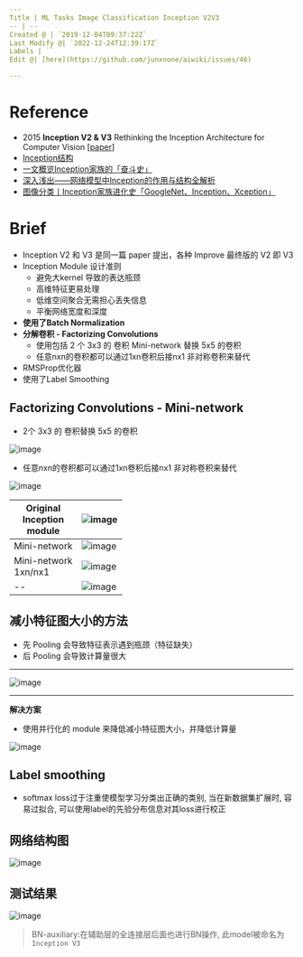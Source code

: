```yaml
---
Title | ML Tasks Image Classification Inception V2V3
-- | --
Created @ | `2019-12-04T09:37:22Z`
Last Modify @| `2022-12-24T12:39:17Z`
Labels | ``
Edit @| [here](https://github.com/junxnone/aiwiki/issues/46)

---
```


# Reference
- 2015 **Inception V2 & V3** Rethinking the Inception Architecture for Computer Vision [[paper](https://arxiv.org/pdf/1512.00567.pdf)]
- [Inception结构](https://baike.baidu.com/item/Inception%E7%BB%93%E6%9E%84/22761220?fr=aladdin)
- [一文概览Inception家族的「奋斗史」](https://www.chainnews.com/articles/727946354364.htm)
- [深入浅出——网络模型中Inception的作用与结构全解析](https://blog.csdn.net/u010402786/article/details/52433324)
- [图像分类丨Inception家族进化史「GoogleNet、Inception、Xception」](https://www.cnblogs.com/vincent1997/p/10920036.html)


# Brief
- Inception V2 和 V3 是同一篇 paper 提出，各种 Improve 最终版的 V2 即 V3
- Inception Module 设计准则
  - 避免大kernel 导致的表达瓶颈
  - 高维特征更易处理
  - 低维空间聚合无需担心丢失信息
  - 平衡网络宽度和深度
- **使用了Batch Normalization**
- **分解卷积 - Factorizing Convolutions**
  - 使用包括 2 个 3x3 的 卷积 Mini-network 替换 5x5 的卷积
  - 任意nxn的卷积都可以通过1xn卷积后接nx1 非对称卷积来替代
- RMSProp优化器
- 使用了Label Smoothing



## Factorizing Convolutions - Mini-network
- 2个 3x3 的 卷积替换 5x5 的卷积

![image](https://user-images.githubusercontent.com/2216970/70124424-be89a100-16af-11ea-8b2a-8c2204870e13.png)

- 任意nxn的卷积都可以通过1xn卷积后接nx1 非对称卷积来替代

![image](https://user-images.githubusercontent.com/2216970/70124469-d06b4400-16af-11ea-9279-209907d7c7ad.png)

Original<br>Inception<br>module | ![image](https://user-images.githubusercontent.com/2216970/70124542-fbee2e80-16af-11ea-9985-60d0457157c8.png)
-- | --
 Mini-network  | ![image](https://user-images.githubusercontent.com/2216970/70124560-07415a00-16b0-11ea-9c12-443d51975765.png)
Mini-network<br>1xn/nx1 | ![image](https://user-images.githubusercontent.com/2216970/70125459-c34f5480-16b1-11ea-8db8-80145a899531.png)
-- | ![image](https://user-images.githubusercontent.com/2216970/70127053-3f976700-16b5-11ea-9971-c60a20e0d0dc.png)


## 减小特征图大小的方法
- 先 Pooling 会导致特征表示遇到瓶颈（特征缺失）
- 后 Pooling 会导致计算量很大
--- 
![image](https://user-images.githubusercontent.com/2216970/70126330-c64b4480-16b3-11ea-9216-d0e5953bfdd9.png)

---
**解决方案**
- 使用并行化的 module 来降低减小特征图大小，并降低计算量

![image](https://user-images.githubusercontent.com/2216970/70126353-cf3c1600-16b3-11ea-9213-584d40899ea3.png)

## Label smoothing

- softmax loss过于注重使模型学习分类出正确的类别, 当在新数据集扩展时, 容易过拟合, 可以使用label的先验分布信息对其loss进行校正

## 网络结构图

![image](https://user-images.githubusercontent.com/2216970/70126736-951f4400-16b4-11ea-9cc9-ade1b253830e.png)

## 测试结果

![image](https://user-images.githubusercontent.com/2216970/70128624-293eda80-16b8-11ea-955f-09e9f4413115.png)
> BN-auxiliary:在辅助层的全连接层后面也进行BN操作, 此model被命名为 `Inception V3`

